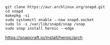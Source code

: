     git clone https://aur.archlinux.org/snapd.git  
    cd snapd  
    makepkg -si   
    sudo systemctl enable --now snapd.socket  
    sudo ln -s /var/lib/snapd/snap /snap  
    sudo snap install heroic --edge  
https://snapcraft.io/install/heroic/arch  
